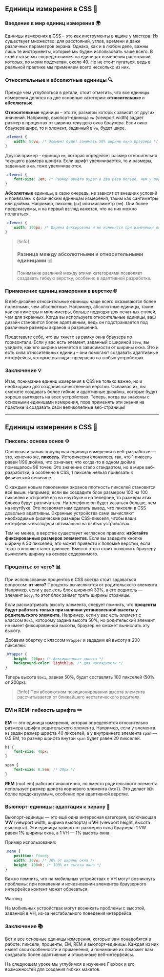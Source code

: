 ## Единицы измерения в CSS 📏

### Введение в мир единиц измерения 🌍

Единицы измерения в CSS – это как инструменты в ящике у мастера. Их существует множество: для расстояний, углов, времени и даже различных параметров экрана. Однако, как и в любом деле, важны лишь те инструменты, которые мы будем использовать чаще всего. В этой статье мы сосредоточимся на единицах измерения расстояний, которых, по моим подсчетам, около 40. Но не стоит пугаться, ведь в реальной практике мы применяем всего несколько из них.

### Относительные и абсолютные единицы 🔍

Прежде чем углубляться в детали, стоит отметить, что все единицы измерения делятся на две основные категории: **относительные** и **абсолютные**. 

**Относительные** единицы – это те, размеры которых зависят от других значений. Например, вьюпорт-единица `vw` (viewport width) задает размер в процентах от ширины текущего окна браузера. Если окно браузера шире, то и элемент, заданный в `vw`, будет шире.

```css
.element {
    width: 50vw; /* Элемент будет занимать 50% ширины окна браузера */
}
```

Другой пример – единица `em`, которая определяет размер относительно текущего размера шрифта. Если шрифт увеличивается, то и размеры, заданные в `em`, тоже увеличиваются.

```css
.element {
    font-size: 2em; /* Размер шрифта будет в два раза больше, чем у родительского элемента */
}
```

**Абсолютные** единицы, в свою очередь, не зависят от внешних условий и привязаны к физическим единицам измерения, таким как сантиметры или дюймы. Например, пиксель (`px`) или миллиметр (`mm`). Они более предсказуемы, и на первый взгляд кажется, что на них можно полагаться.

```css
.element {
    width: 100px; /* Ширина фиксирована и не изменится при изменении окна браузера */
}
```

>[!info]
>### Разница между абсолютными и относительными единицами 📊
>Понимание различий между этими категориями позволяет создавать гибкую верстку, особенно в адаптивной разработке.

### Применение единиц измерения в верстке 🌐

В веб-дизайне относительные единицы чаще всего оказываются более полезными, чем абсолютные. Например, абсолютные единицы, такие как сантиметры и миллиметры, больше подходят для печатных стилей, чем для экранных. Когда вы используете относительные единицы, ваш дизайн становится более адаптивным, ведь он подстраивается под различные размеры экранов и разрешения.

Представьте себе, что вы тянете за рамку окна браузера по горизонтали. Если у вас есть элемент, заданный с шириной `50vw`, вы увидите, как его ширина меняется в зависимости от ширины окна. Это и есть сила относительных единиц – они помогают создавать адаптивные интерфейсы, которые выглядят прекрасно на любых устройствах.

### Заключение 💡

Итак, понимание единиц измерения в CSS не только важно, но и необходимо для создания качественной верстки. Осваивая их, вы сможете создавать более гибкие и адаптивные дизайны, которые будут хорошо выглядеть на всех устройствах. Теперь, когда вы знакомы с основными единицами измерения, пора применять эти знания на практике и создавать свои великолепные веб-страницы!

---

## Единицы измерения в CSS 📏

### Пиксель: основа основ ⚙️

Основная и самая популярная единица измерения в веб-разработке — это, конечно же, **пиксель**. Исторически сложилось так, что 1 пиксель равен 1/96 дюйма, что означает, что когда-то в одном дюйме помещалось 96 точек. Это значение стало стандартом, но в мире веб-разработки, а особенно в CSS, 1 пиксель нельзя привязать к физической величине. 

С каждым новым поколением экранов плотность пикселей становится всё выше. Например, если вы создадите блок размером 100 на 100 пикселей и откроете его на ноутбуке и на телефоне, то размеры этих блоков будут различаться. На телефоне он будет казаться больше, чем на ноутбуке. Это позволяет нам сделать вывод, что пиксели в CSS довольно адаптивны. Экранные устройства сами вычисляют необходимые физические размеры CSS-пикселя, чтобы ваши интерфейсы выглядели оптимально на любых устройствах.

Тем не менее, в верстке существует негласное правило: **избегайте фиксированных размеров элементов**. Если вы зададите кнопке ширину в 50 пикселей, это может привести к поломке верстки, если текст в кнопке станет длиннее. Вместо этого стоит позволить браузеру вычислить ширину на основе содержимого.

### Проценты: от чего? 📊

При использовании процентов в CSS всегда стоит задаваться вопросом: **от чего?** Проценты вычисляются от родительского элемента. Например, если у вас есть блок шириной 33%, а его родитель — элемент `body`, то этот блок займет треть ширины страницы. 

Если рассматривать высоту элемента, следует помнить, что **проценты будут работать только при наличии установленной высоты у родительского элемента**. Например, если у вас есть элемент с классом `Box1`, которому задана высота 50%, но родительский элемент не имеет фиксированной высоты, браузер не сможет вычислить эту высоту. 

Добавим обертку с классом `Wrapper` и зададим ей высоту в 200 пикселей:

```css
.Wrapper {
    height: 200px; /* фиксированная высота */
    background-color: lightblue; /* для наглядности */
}
```

Теперь высота `Box1`, равная 50%, будет составлять 100 пикселей (50% от 200px). 

>[!info]
>При абсолютном позиционировании высота элемента рассчитывается от ближайшего нестатического родителя.

### EM и REM: гибкость шрифта ✏️

**EM** — это единица измерения, которая определяется относительно размера шрифта родительского элемента. Например, если у элемента `H1` задан размер шрифта 40 пикселей, а у внутреннего элемента `span` — 0.5 EM, то размер шрифта внутри `span` будет равен 20 пикселей. 

```css
h1 {
    font-size: 40px;
}

span {
    font-size: 0.5em; /* 20px */
}
```

**REM** (root em) работает аналогично, но вместо родительского элемента использует размер шрифта корневого элемента (`html`). Это делает `REM` более предсказуемым, особенно при адаптивной верстке.

### Вьюпорт-единицы: адаптация к экрану 📱

Вьюпорт-единицы — это ещё одна интересная категория, включающая **VW** (viewport width, ширина вьюпорта) и **VH** (viewport height, высота вьюпорта). Эти единицы зависят от размеров окна браузера: 1 VW равен 1% ширины окна, а 1 VH — 1% высоты окна.

Пример использования:

```css
.menu {
    position: fixed;
    width: 30vw; /* 30% от ширины окна */
    height: 100vh; /* 100% от высоты окна */
}
```

Важно помнить, что на мобильных устройствах с VH могут возникнуть проблемы: при появлении и исчезновении элементов браузерного интерфейса контент может обрезаться.

>[!warning]
>На мобильных устройствах могут возникать проблемы с высотой, заданной в VH, из-за нестабильного поведения интерфейса.

### Заключение 📚

Вот и все основные единицы измерения, которые вам понадобятся в работе: пиксели, проценты, EM, REM и вьюпорт-единицы. Каждая из них имеет свои особенности и применения, и понимание их поможет вам создавать более адаптивные и отзывчивые веб-интерфейсы. 

На следующем уроке мы углубимся в изучение Flexbox и его возможностей для создания гибких макетов.